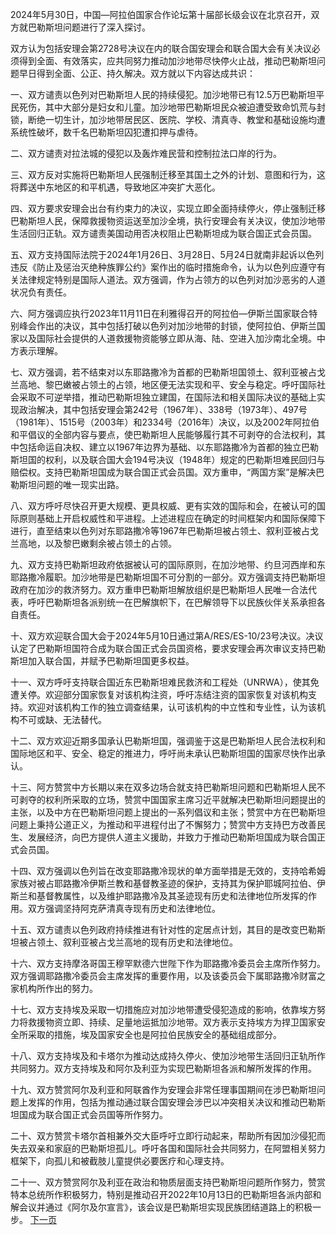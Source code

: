 2024年5月30日，中国—阿拉伯国家合作论坛第十届部长级会议在北京召开，双方就巴勒斯坦问题进行了深入探讨。

双方认为包括安理会第2728号决议在内的联合国安理会和联合国大会有关决议必须得到全面、有效落实，应共同努力推动加沙地带尽快停火止战，推动巴勒斯坦问题早日得到全面、公正、持久解决。双方就以下内容达成共识：

一、双方谴责以色列对巴勒斯坦人民的持续侵犯。加沙地带已有12.5万巴勒斯坦平民死伤，其中大部分是妇女和儿童。加沙地带巴勒斯坦民众被迫遭受致命饥荒与封锁，断绝一切生计，加沙地带居民区、医院、学校、清真寺、教堂和基础设施均遭系统性破坏，数千名巴勒斯坦囚犯遭扣押与虐待。

二、双方谴责对拉法城的侵犯以及轰炸难民营和控制拉法口岸的行为。

三、双方反对实施将巴勒斯坦人民强制迁移至其国土之外的计划、意图和行为，这将葬送中东地区的和平机遇，导致地区冲突扩大恶化。

四、双方要求安理会出台有约束力的决议，实现立即全面持续停火，停止强制迁移巴勒斯坦人民，保障救援物资运送至加沙全境，执行安理会有关决议，使加沙地带生活回归正轨。双方谴责美国动用否决权阻止巴勒斯坦成为联合国正式会员国。

五、双方支持国际法院于2024年1月26日、3月28日、5月24日就南非起诉以色列违反《防止及惩治灭绝种族罪公约》案作出的临时措施命令，认为以色列应遵守有关法律规定特别是国际人道法。双方强调，作为占领方的以色列对加沙恶劣的人道状况负有责任。

六、阿方强调应执行2023年11月11日在利雅得召开的阿拉伯—伊斯兰国家联合特别峰会作出的决议，其中包括打破以色列对加沙地带的封锁，使阿拉伯、伊斯兰国家以及国际社会提供的人道救援物资能够立即从海、陆、空进入加沙南北全境。中方表示理解。

七、双方强调，若不结束对以东耶路撒冷为首都的巴勒斯坦国领土、叙利亚被占戈兰高地、黎巴嫩被占领土的占领，地区便无法实现和平、安全与稳定。呼吁国际社会采取不可逆举措，推动巴勒斯坦独立建国，在国际法和相关国际决议的基础上实现政治解决，其中包括安理会第242号（1967年）、338号（1973年）、497号（1981年）、1515号（2003年）和2334号（2016年）决议，以及2002年阿拉伯和平倡议的全部内容与要点，使巴勒斯坦人民能够履行其不可剥夺的合法权利，其中包括命运自决权、建立以1967年边界为基础、以东耶路撒冷为首都的独立巴勒斯坦国的权利，以及联合国大会194号决议（1948年）规定的巴勒斯坦难民回归与赔偿权。支持巴勒斯坦国成为联合国正式会员国。双方重申，“两国方案”是解决巴勒斯坦问题的唯一现实出路。

八、双方呼吁尽快召开更大规模、更具权威、更有实效的国际和会，在被认可的国际原则基础上开启权威性和平进程。上述进程应在确定的时间框架内和国际保障下进行，直至结束以色列对东耶路撒冷等1967年巴勒斯坦被占领土、叙利亚被占戈兰高地，以及黎巴嫩剩余被占领土的占领。

九、双方支持巴勒斯坦政府依据被认可的国际原则，在加沙地带、约旦河西岸和东耶路撒冷履职。加沙地带是巴勒斯坦国不可分割的一部分。双方强调支持巴勒斯坦政府在加沙的救济努力。双方重申巴勒斯坦解放组织是巴勒斯坦人民唯一合法代表，呼吁巴勒斯坦各派别统一在巴解旗帜下，在巴解领导下以民族伙伴关系承担各自责任。

十、双方欢迎联合国大会于2024年5月10日通过第A/RES/ES-10/23号决议。决议认定了巴勒斯坦国符合成为联合国正式会员国资格，要求安理会再次审议支持巴勒斯坦加入联合国，并赋予巴勒斯坦国更多权益。

十一、双方呼吁支持联合国近东巴勒斯坦难民救济和工程处（UNRWA），使其免遭关停。欢迎部分国家恢复对该机构注资，呼吁冻结注资的国家恢复对该机构支持。欢迎对该机构工作的独立调查结果，认可该机构的中立性和专业性，认为该机构不可或缺、无法替代。

十二、双方欢迎近期多国承认巴勒斯坦国，强调鉴于这是巴勒斯坦人民合法权利和国际地区和平、安全、稳定的推进力，呼吁尚未承认巴勒斯坦国的国家尽快作出承认。

十三、阿方赞赏中方长期以来在双多边场合就支持巴勒斯坦问题和巴勒斯坦人民不可剥夺的权利所采取的立场，赞赏中国国家主席习近平就解决巴勒斯坦问题提出的主张，以及中方在巴勒斯坦问题上提出的一系列倡议和主张；赞赏中方在巴勒斯坦问题上秉持公道正义，为推动和平进程付出了不懈努力；赞赏中方支持巴方改善民生、发展经济，向巴方提供人道主义援助，并致力于推动巴勒斯坦国成为联合国正式会员国。

十四、双方强调以色列旨在改变耶路撒冷现状的单方面举措是无效的，支持哈希姆家族对被占耶路撒冷伊斯兰教和基督教圣迹的保护，支持其为保护耶城阿拉伯、伊斯兰和基督教属性，以及维护耶路撒冷及其圣迹现有历史和法律地位所发挥的作用。双方强调坚持阿克萨清真寺现有历史和法律地位。

十五、双方谴责以色列政府持续推进有针对性的定居点计划，其目的是改变巴勒斯坦被占领土、叙利亚被占戈兰高地的现有历史和法律地位。

十六、双方支持摩洛哥国王穆罕默德六世陛下作为耶路撒冷委员会主席所作努力。双方强调耶路撒冷委员会主席发挥的重要作用，以及该委员会下属耶路撒冷财富之家机构所作出的努力。

十七、双方支持埃及采取一切措施应对加沙地带遭受侵犯造成的影响，依靠埃方努力将救援物资立即、持续、足量地运抵加沙地带。双方表示支持埃方为捍卫国家安全所采取的措施，埃及国家安全也是阿拉伯民族安全的基础组成部分。

十八、双方支持埃及和卡塔尔为推动达成持久停火、使加沙地带生活回归正轨所作共同努力。双方支持埃及和阿尔及利亚为实现巴勒斯坦各派和解所发挥的作用。

十九、双方赞赏阿尔及利亚和阿联酋作为安理会非常任理事国期间在涉巴勒斯坦问题上发挥的作用，包括为推动通过联合国安理会涉巴以冲突相关决议和推动巴勒斯坦国成为联合国正式会员国等所作努力。

二十、双方赞赏卡塔尔首相兼外交大臣呼吁立即行动起来，帮助所有因加沙侵犯而失去双亲和家庭的巴勒斯坦孤儿。呼吁各国和国际社会共同努力，在阿盟相关努力框架下，向孤儿和被截肢儿童提供必要医疗和心理支持。

二十一、双方赞赏阿尔及利亚在政治和物质层面支持巴勒斯坦问题所作努力，赞赏特本总统所作积极努力，特别是推动召开2022年10月13日的巴勒斯坦各派内部和解会议并通过《阿尔及尔宣言》，该会议是巴勒斯坦实现民族团结道路上的积极一步。
[下一页](尼泊尔军队：已在珠峰地区清除11吨垃圾、4具遗体和1具骨架.md)